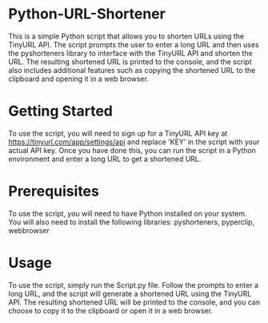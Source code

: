 # Python-URL-Shortener

This is a simple Python script that allows you to shorten URLs using the TinyURL API. The script prompts the user to enter a long URL and then uses the pyshorteners library to interface with the TinyURL API and shorten the URL. The resulting shortened URL is printed to the console, and the script also includes additional features such as copying the shortened URL to the clipboard and opening it in a web browser.


# Getting Started

To use the script, you will need to sign up for a TinyURL API key at https://tinyurl.com/app/settings/api and replace 'KEY' in the script with your actual API key. Once you have done this, you can run the script in a Python environment and enter a long URL to get a shortened URL.


# Prerequisites

To use the script, you will need to have Python installed on your system. You will also need to install the following libraries:
pyshorteners, 
pyperclip, 
webbrowser


# Usage

To use the script, simply run the Script.py file. Follow the prompts to enter a long URL, and the script will generate a shortened URL using the TinyURL API. The resulting shortened URL will be printed to the console, and you can choose to copy it to the clipboard or open it in a web browser.
